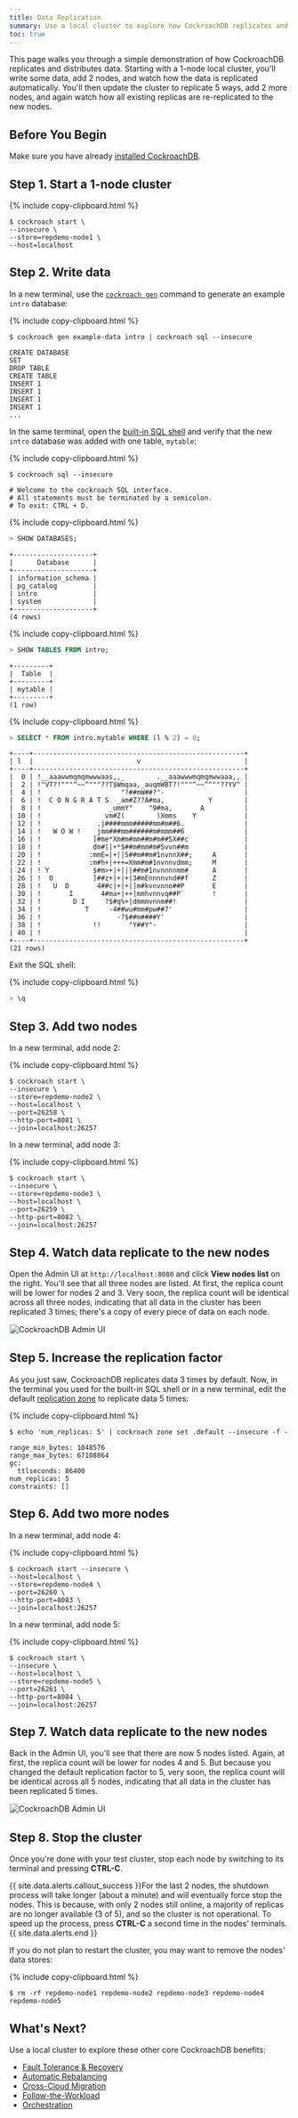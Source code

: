 ```yaml
---
title: Data Replication
summary: Use a local cluster to explore how CockroachDB replicates and distributes data.
toc: true
---
```


This page walks you through a simple demonstration of how CockroachDB replicates and distributes data. Starting with a 1-node local cluster, you'll write some data, add 2 nodes, and watch how the data is replicated automatically. You'll then update the cluster to replicate 5 ways, add 2 more nodes, and again watch how all existing replicas are re-replicated to the new nodes.


## Before You Begin

Make sure you have already [installed CockroachDB](install-cockroachdb.html).

## Step 1. Start a 1-node cluster

{%  include copy-clipboard.html %}
~~~ shell
$ cockroach start \
--insecure \
--store=repdemo-node1 \
--host=localhost
~~~

## Step 2. Write data

In a new terminal, use the [`cockroach gen`](generate-cockroachdb-resources.html) command to generate an example `intro` database:

{%  include copy-clipboard.html %}
~~~ shell
$ cockroach gen example-data intro | cockroach sql --insecure
~~~

~~~
CREATE DATABASE
SET
DROP TABLE
CREATE TABLE
INSERT 1
INSERT 1
INSERT 1
INSERT 1
...
~~~

In the same terminal, open the [built-in SQL shell](use-the-built-in-sql-client.html) and verify that the new `intro` database was added with one table, `mytable`:

{%  include copy-clipboard.html %}
~~~ shell
$ cockroach sql --insecure
~~~

~~~
# Welcome to the cockroach SQL interface.
# All statements must be terminated by a semicolon.
# To exit: CTRL + D.
~~~

{%  include copy-clipboard.html %}
~~~ sql
> SHOW DATABASES;
~~~

~~~
+--------------------+
|      Database      |
+--------------------+
| information_schema |
| pg_catalog         |
| intro              |
| system             |
+--------------------+
(4 rows)
~~~

{%  include copy-clipboard.html %}
~~~ sql
> SHOW TABLES FROM intro;
~~~

~~~
+---------+
|  Table  |
+---------+
| mytable |
+---------+
(1 row)
~~~

{%  include copy-clipboard.html %}
~~~ sql
> SELECT * FROM intro.mytable WHERE (l % 2) = 0;
~~~

~~~
+----+-----------------------------------------------------+
| l  |                          v                          |
+----+-----------------------------------------------------+
|  0 | !__aaawwmqmqmwwwaas,,_        .__aaawwwmqmqmwwaaa,, |
|  2 | !"VT?!"""^~~^"""??T$Wmqaa,_auqmWBT?!"""^~~^^""??YV^ |
|  4 | !                    "?##mW##?"-                    |
|  6 | !  C O N G R A T S  _am#Z??A#ma,           Y        |
|  8 | !                 _ummY"    "9#ma,       A          |
| 10 | !                vm#Z(        )Xmms    Y            |
| 12 | !              .j####mmm#####mm#m##6.               |
| 14 | !   W O W !    jmm###mm######m#mmm##6               |
| 16 | !             ]#me*Xm#m#mm##m#m##SX##c              |
| 18 | !             dm#||+*$##m#mm#m#Svvn##m              |
| 20 | !            :mmE=|+||S##m##m#1nvnnX##;     A       |
| 22 | !            :m#h+|+++=Xmm#m#1nvnnvdmm;     M       |
| 24 | ! Y           $#m>+|+|||##m#1nvnnnnmm#      A       |
| 26 | !  O          ]##z+|+|+|3#mEnnnnvnd##f      Z       |
| 28 | !   U  D       4##c|+|+|]m#kvnvnno##P       E       |
| 30 | !       I       4#ma+|++]mmhvnnvq##P`       !       |
| 32 | !        D I     ?$#q%+|dmmmvnnm##!                 |
| 34 | !           T     -4##wu#mm#pw##7'                  |
| 36 | !                   -?$##m####Y'                    |
| 38 | !             !!       "Y##Y"-                      |
| 40 | !                                                   |
+----+-----------------------------------------------------+
(21 rows)
~~~

Exit the SQL shell:

{%  include copy-clipboard.html %}
~~~ sql
> \q
~~~

## Step 3. Add two nodes

In a new terminal, add node 2:

{%  include copy-clipboard.html %}
~~~ shell
$ cockroach start \
--insecure \
--store=repdemo-node2 \
--host=localhost \
--port=26258 \
--http-port=8081 \
--join=localhost:26257
~~~

In a new terminal, add node 3:

{%  include copy-clipboard.html %}
~~~ shell
$ cockroach start \
--insecure \
--store=repdemo-node3 \
--host=localhost \
--port=26259 \
--http-port=8082 \
--join=localhost:26257
~~~

## Step 4. Watch data replicate to the new nodes

Open the Admin UI at `http://localhost:8080` and click **View nodes list** on the right. You'll see that all three nodes are listed. At first, the replica count will be lower for nodes 2 and 3. Very soon, the replica count will be identical across all three nodes, indicating that all data in the cluster has been replicated 3 times; there's a copy of every piece of data on each node.

<img src="{{  'images/v1.1/replication1.png' | relative_url  }}" alt="CockroachDB Admin UI" style="border:1px solid #eee;max-width:100%" />

## Step 5. Increase the replication factor

As you just saw, CockroachDB replicates data 3 times by default. Now, in the terminal you used for the built-in SQL shell or in a new terminal, edit the default [replication zone](configure-replication-zones.html) to replicate data 5 times:

{%  include copy-clipboard.html %}
~~~ shell
$ echo 'num_replicas: 5' | cockroach zone set .default --insecure -f -
~~~

~~~
range_min_bytes: 1048576
range_max_bytes: 67108864
gc:
  ttlseconds: 86400
num_replicas: 5
constraints: []
~~~

## Step 6. Add two more nodes

In a new terminal, add node 4:

{%  include copy-clipboard.html %}
~~~ shell
$ cockroach start --insecure \
--host=localhost \
--store=repdemo-node4 \
--port=26260 \
--http-port=8083 \
--join=localhost:26257
~~~

In a new terminal, add node 5:

{%  include copy-clipboard.html %}
~~~ shell
$ cockroach start \
--insecure \
--host=localhost \
--store=repdemo-node5 \
--port=26261 \
--http-port=8084 \
--join=localhost:26257
~~~

## Step 7. Watch data replicate to the new nodes

Back in the Admin UI, you'll see that there are now 5 nodes listed. Again, at first, the replica count will be lower for nodes 4 and 5. But because you changed the default replication factor to 5, very soon, the replica count will be identical across all 5 nodes, indicating that all data in the cluster has been replicated 5 times.

<img src="{{  'images/v1.1/replication2.png' | relative_url  }}" alt="CockroachDB Admin UI" style="border:1px solid #eee;max-width:100%" />

## Step 8.  Stop the cluster

Once you're done with your test cluster, stop each node by switching to its terminal and pressing **CTRL-C**.

{{ site.data.alerts.callout_success }}For the last 2 nodes, the shutdown process will take longer (about a minute) and will eventually force stop the nodes. This is because, with only 2 nodes still online, a majority of replicas are no longer available (3 of 5), and so the cluster is not operational. To speed up the process, press <strong>CTRL-C</strong> a second time in the nodes' terminals.{{ site.data.alerts.end }}

If you do not plan to restart the cluster, you may want to remove the nodes' data stores:

{%  include copy-clipboard.html %}
~~~ shell
$ rm -rf repdemo-node1 repdemo-node2 repdemo-node3 repdemo-node4 repdemo-node5
~~~

## What's Next?

Use a local cluster to explore these other core CockroachDB benefits:

- [Fault Tolerance & Recovery](demo-fault-tolerance-and-recovery.html)
- [Automatic Rebalancing](demo-automatic-rebalancing.html)
- [Cross-Cloud Migration](demo-automatic-cloud-migration.html)
- [Follow-the-Workload](demo-follow-the-workload.html)
- [Orchestration](orchestrate-a-local-cluster-with-kubernetes-insecure.html)
